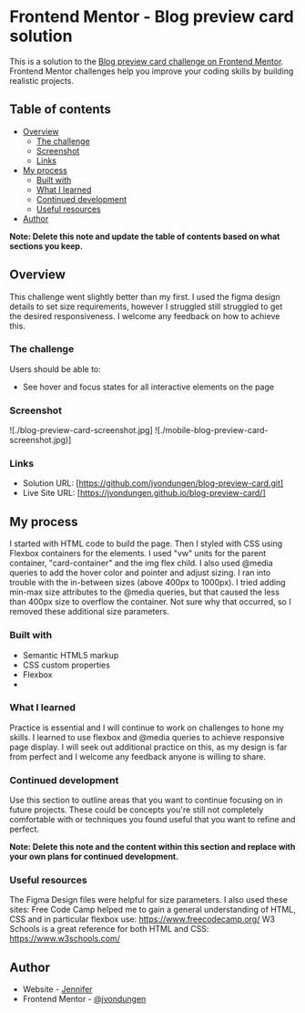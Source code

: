 # Frontend Mentor - Blog preview card solution

This is a solution to the [Blog preview card challenge on Frontend Mentor](https://www.frontendmentor.io/challenges/blog-preview-card-ckPaj01IcS). Frontend Mentor challenges help you improve your coding skills by building realistic projects. 

## Table of contents

- [Overview](#overview)
  - [The challenge](#the-challenge)
  - [Screenshot](#screenshot)
  - [Links](#links)
- [My process](#my-process)
  - [Built with](#built-with)
  - [What I learned](#what-i-learned)
  - [Continued development](#continued-development)
  - [Useful resources](#useful-resources)
- [Author](#author)


**Note: Delete this note and update the table of contents based on what sections you keep.**

## Overview
This challenge went slightly better than my first. I used the figma design details to set size requirements, however I struggled still struggled to get the desired responsiveness. I welcome any feedback on how to achieve this.

### The challenge

Users should be able to:

- See hover and focus states for all interactive elements on the page

### Screenshot

![./blog-preview-card-screenshot.jpg]
![./mobile-blog-preview-card-screenshot.jpg)]


### Links

- Solution URL: [https://github.com/jvondungen/blog-preview-card.git]
- Live Site URL: [https://jvondungen.github.io/blog-preview-card/]

## My process
I started with HTML code to build the page. Then I styled with CSS using Flexbox containers for the elements. I used "vw" units for the parent container, "card-container" and the img flex child. I also used @media queries to add the hover color and pointer and adjust sizing. I ran into trouble with the in-between sizes (above 400px to 1000px). I tried adding min-max size attributes to the @media queries, but that caused the less than 400px size to overflow the container. Not sure why that occurred, so I removed these additional size parameters.

### Built with

- Semantic HTML5 markup
- CSS custom properties
- Flexbox
- 


### What I learned

Practice is essential and I will continue to work on challenges to hone my skills. I learned to use flexbox and @media queries to achieve responsive page display. I will seek out additional practice on this, as my design is far from perfect and I welcome any feedback anyone is willing to share.



### Continued development

Use this section to outline areas that you want to continue focusing on in future projects. These could be concepts you're still not completely comfortable with or techniques you found useful that you want to refine and perfect.

**Note: Delete this note and the content within this section and replace with your own plans for continued development.**

### Useful resources

The Figma Design files were helpful for size parameters. I also used these sites:
Free Code Camp helped me to gain a general understanding of HTML, CSS and in particular flexbox use: https://www.freecodecamp.org/
W3 Schools is a great reference for both HTML and CSS: https://www.w3schools.com/


## Author

- Website - [Jennifer](https://github.com/jvondungen)
- Frontend Mentor - [@jvondungen](https://www.frontendmentor.io/profile/jvondungen)



